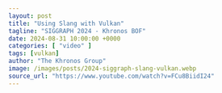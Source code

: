 ```yaml
---
layout: post
title: "Using Slang with Vulkan"
tagline: "SIGGRAPH 2024 - Khronos BOF"
date: 2024-08-31 10:00:00 +0000
categories: [ "video" ]
tags: [vulkan]
author: "The Khronos Group"
image: /images/posts/2024-siggraph-slang-vulkan.webp
source_url: "https://www.youtube.com/watch?v=FCu8BiidI24"
---
```

